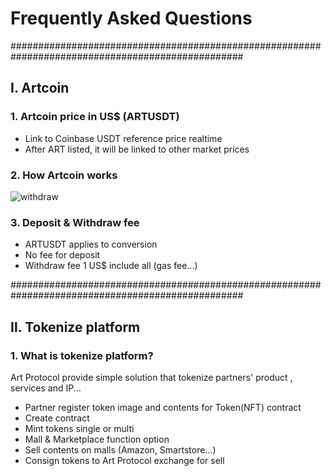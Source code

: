 # Frequently Asked Questions

##################################################################################################
## Ⅰ. Artcoin

### 1. Artcoin price in US$ (ARTUSDT)
- Link to Coinbase USDT reference price realtime
- After ART listed, it will be linked to other market prices


### 2. How Artcoin works

![withdraw](https://github.com/user-attachments/assets/f39624dd-d4c1-4679-8902-b37c9eb7df69)


### 3. Deposit & Withdraw fee
- ARTUSDT applies to conversion
- No fee for deposit
- Withdraw fee 1 US$ include all (gas fee...)




##################################################################################################
## Ⅱ. Tokenize platform

### 1. What is tokenize platform?
Art Protocol provide simple solution that tokenize partners' product , services and IP...
- Partner register token image and contents for Token(NFT) contract
- Create contract
- Mint tokens single or multi
- Mall & Marketplace function option
- Sell contents on malls (Amazon, Smartstore...)
- Consign tokens to Art Protocol exchange for sell
